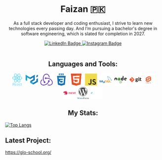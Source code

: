 <div id="intro" align="center">
  <h1>Faizan 🇵🇰</h1>
  <p>As a full stack developer and coding enthusiast, I strive to learn new technologies every passing day. And I’m pursuing a bachelor's degree in software engineering, which is slated for completion in 2027.</p>
</div>

<div id="badges" align="center">
   <a href="https://www.linkedin.com/in/faizan-jallani-abb78824a/">
     <img src="https://img.shields.io/badge/LinkedIn-blue?style=for-the-badge&logo=linkedin&logoColor=white" alt="LinkedIn Badge"/>
  </a>
  <a href="https://www.instagram.com/faizan__1890">
    <img src="https://img.shields.io/badge/instagram-red?style=for-the-badge&logo=instagram&logoColor=white" alt="Instagram Badge"/>
  </a>
</div>

<div align="center"> 
<img src="https://komarev.com/ghpvc/?username=faizan2225&style=flat-square&color=blue" alt="" align="center"/>
  </div>

<div align="center">
    
<h2> Languages and Tools: </h2>
  <img src="https://github.com/devicons/devicon/blob/master/icons/react/react-original-wordmark.svg" title="React" alt="React" width="40" height="40"/>&nbsp;
  <img src="https://github.com/devicons/devicon/blob/master/icons/materialui/materialui-original.svg" title="Material UI" alt="Material UI" width="40" height="40"/>&nbsp;
  <img src="https://github.com/devicons/devicon/blob/master/icons/redux/redux-original.svg" title="Redux" alt="Redux " width="40" height="40"/>&nbsp;
  <img src="https://github.com/devicons/devicon/blob/master/icons/css3/css3-plain-wordmark.svg"  title="CSS3" alt="CSS" width="40" height="40"/>&nbsp;
  <img src="https://github.com/devicons/devicon/blob/master/icons/html5/html5-original.svg" title="HTML5" alt="HTML" width="40" height="40"/>&nbsp;
  <img src="https://github.com/devicons/devicon/blob/master/icons/javascript/javascript-original.svg" title="JavaScript" alt="JavaScript" width="40" height="40"/>&nbsp;
  <img src="https://github.com/devicons/devicon/blob/master/icons/mysql/mysql-original-wordmark.svg" title="MySQL"  alt="MySQL" width="40" height="40"/>&nbsp;
  <img src="https://github.com/devicons/devicon/blob/master/icons/nodejs/nodejs-original-wordmark.svg" title="NodeJS" alt="NodeJS" width="40" height="40"/>&nbsp;
  <img src="https://github.com/devicons/devicon/blob/master/icons/git/git-original-wordmark.svg" title="Git" **alt="Git" width="40" height="40"/>
  <img src="https://github.com/devicons/devicon/blob/master/icons/svelte/svelte-original-wordmark.svg" title="svelte" **alt="svelte" width="40" height="40"/>
  <img src="https://github.com/devicons/devicon/blob/master/icons/nestjs/nestjs-original-wordmark.svg" title="nestjs" **alt="nestjs" width="40" height="40"/>
  <img src="https://github.com/devicons/devicon/blob/master/icons/wordpress/wordpress-original.svg" title="wordpress" **alt="wordpress" width="40" height="40"/>
  <img src="https://github.com/devicons/devicon/blob/master/icons/tailwindcss/tailwindcss-original-wordmark.svg" title="tailwindcss" **alt="tailwindcss" width="40" height="40"/>
</div>


<div align="center">
  <h2>My Stats: </h2>
    
  </div>

 [![Top Langs](https://github-readme-stats.vercel.app/api/top-langs/?username=faizan2225&layout=compact&theme=vision-friendly-dark)](https://github.com/anuraghazra/github-readme-stats)

## Latest Project:
https://glo-school.org/

